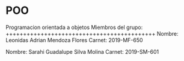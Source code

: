 # POO
Programacion orientada a objetos
Miembros del grupo:
+++++++++++++++++++++++++++++++++++++++++++
  Nombre: Leonidas Adrian Mendoza Flores
  Carnet: 2019-MF-650
  
  Nombre: Sarahi Guadalupe Silva Molina
  Carnet: 2019-SM-601
